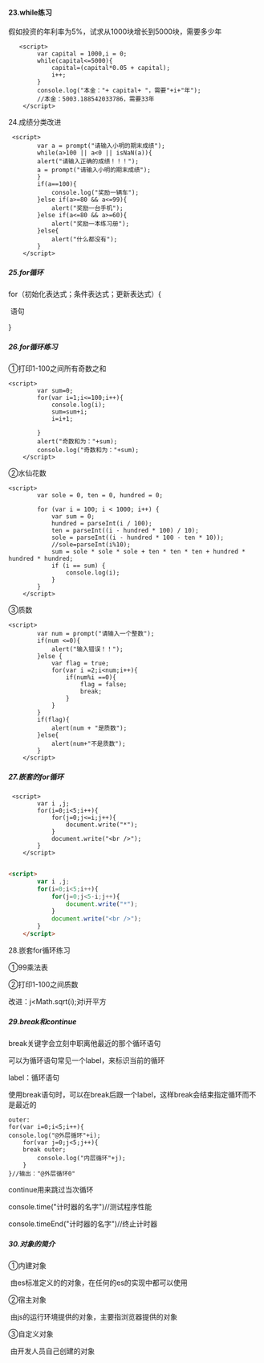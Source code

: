 #### 23.while练习

假如投资的年利率为5%，试求从1000块增长到5000块，需要多少年

```
   <script>
        var capital = 1000,i = 0;
        while(capital<=5000){
            capital=(capital*0.05 + capital);
            i++;
        }
        console.log("本金："+ capital+ "，需要"+i+"年");
        //本金：5003.188542033786，需要33年
    </script>
```

24.成绩分类改进

```
 <script>
        var a = prompt("请输入小明的期末成绩");
        while(a>100 || a<0 || isNaN(a)){
        alert("请输入正确的成绩！！！");
        a = prompt("请输入小明的期末成绩");
        }
        if(a==100){
            console.log("奖励一辆车");
        }else if(a>=80 && a<=99){
            alert("奖励一台手机");
        }else if(a<=80 && a>=60){
            alert("奖励一本练习册");
        }else{
            alert("什么都没有");
        } 
    </script>
```

##### 25.for循环

for（初始化表达式；条件表达式；更新表达式）{

​			语句

}

##### 26.for循环练习

①打印1-100之间所有奇数之和

```
<script>
        var sum=0;
        for(var i=1;i<=100;i++){
            console.log(i);
            sum=sum+i;
            i=i+1;
            
        }
        alert("奇数和为："+sum);
        console.log("奇数和为："+sum);
    </script>
```

②水仙花数

```
<script>
        var sole = 0, ten = 0, hundred = 0;

        for (var i = 100; i < 1000; i++) {
            var sum = 0;
            hundred = parseInt(i / 100);
            ten = parseInt((i - hundred * 100) / 10);
            sole = parseInt((i - hundred * 100 - ten * 10));
            //sole=parseInt(i%10);
            sum = sole * sole * sole + ten * ten * ten + hundred * hundred * hundred;
            if (i == sum) {
                console.log(i);
            }
        }
    </script> 
```

③质数

```
<script>
        var num = prompt("请输入一个整数");
        if(num <=0){
            alert("输入错误！！");
        }else {
            var flag = true;
            for(var i =2;i<num;i++){
                if(num%i ==0){
                    flag = false;
                    break;
                }
            }
        }
        if(flag){
            alert(num + "是质数");
        }else{
            alert(num+"不是质数");
        }
    </script>
```

##### 27.嵌套的for循环

```
 <script>
        var i ,j;
        for(i=0;i<5;i++){
            for(j=0;j<=i;j++){
                document.write("*");
            }
            document.write("<br />");
        }
    </script>
    
```

```html
<script>
        var i ,j;
        for(i=0;i<5;i++){
            for(j=0;j<5-i;j++){
                document.write("*");
            }
            document.write("<br />");
        }
    </script>
```

28.嵌套for循环练习

①99乘法表

<script>
        var i,j;
        for(i=1;i<10;i++){
            for(j=1;j<=i;j++){
                document.write(j+"*"+i+"="+i*j+"&nbsp&nbsp&nbsp&nbsp");
            }
            document.write("<br />");
        }
    </script>

②打印1-100之间质数

<script>
        // var num = prompt("请输入一个整数");
        for (var i = 1; i <= 100; i++) {
            var flag = true;
            for (var j = 2; j < i; j++) {
                if (i % j == 0) {
                    flag = false;
                    break;
                }
            }
            if (flag) {
                document.write(i + "是质数<br />");
            } 
        }
    </script>

改进：j<Math.sqrt(i);对i开平方

##### 29.break和continue

break关键字会立刻中职离他最近的那个循环语句

可以为循环语句常见一个label，来标识当前的循环

label：循环语句

使用break语句时，可以在break后跟一个label，这样break会结束指定循环而不是最近的

```
outer:
for(var i=0;i<5;i++){
console.log("@外层循环"+i);
	for(var j=0;j<5;j++){
	break outer;
		console.log("内层循环"+j);
	}
}//输出："@外层循环0"
```

continue用来跳过当次循环



console.time("计时器的名字")//测试程序性能

console.timeEnd("计时器的名字")//终止计时器

##### 30.对象的简介

  ①内建对象

​	由es标准定义的的对象，在任何的es的实现中都可以使用

②宿主对象

​	由js的运行环境提供的对象，主要指浏览器提供的对象

③自定义对象

​	由开发人员自己创建的对象